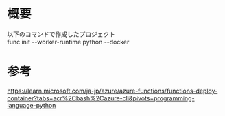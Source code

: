 # 概要
以下のコマンドで作成したプロジェクト  
func init --worker-runtime python --docker  

# 参考  　
https://learn.microsoft.com/ja-jp/azure/azure-functions/functions-deploy-container?tabs=acr%2Cbash%2Cazure-cli&pivots=programming-language-python
